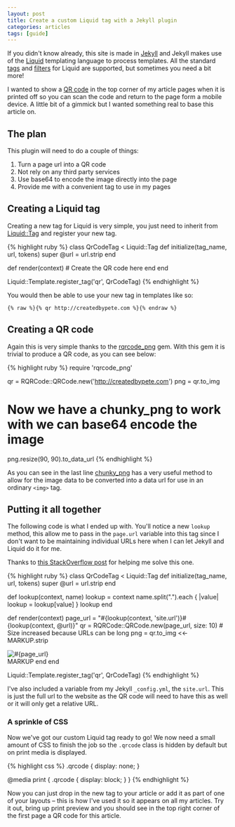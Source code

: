```yaml
---
layout: post
title: Create a custom Liquid tag with a Jekyll plugin
categories: articles
tags: [guide]
---
```

If you didn't know already, this site is made in [Jekyll](http://jekyllrb.com/) and Jekyll makes use of the [Liquid](http://liquidmarkup.org/) templating language to process templates. All the standard [tags](http://docs.shopify.com/themes/liquid-basics/logic) and [filters](http://docs.shopify.com/themes/liquid-basics/output) for Liquid are supported, but sometimes you need a bit more!

I wanted to show a [QR code](http://en.wikipedia.org/wiki/QR_code) in the top corner of my article pages when it is printed off so you can scan the code and return to the page form a mobile device. A little bit of a gimmick but I wanted something real to base this article on.

## The plan

This plugin will need to do a couple of things:

1. Turn a page url into a QR code
1. Not rely on any third party services
1. Use base64 to encode the image directly into the page
1. Provide me with a convenient tag to use in my pages

## Creating a Liquid tag

Creating a new tag for Liquid is very simple, you just need to inherit from [Liquid::Tag](https://github.com/Shopify/liquid/blob/master/lib/liquid/tag.rb) and register your new tag.

{% highlight ruby %}
class QrCodeTag < Liquid::Tag
  def initialize(tag_name, url, tokens)
    super
    @url = url.strip
  end

  def render(context)
    # Create the QR code here
  end
end

Liquid::Template.register_tag('qr', QrCodeTag)
{% endhighlight %}

You would then be able to use your new tag in templates like so:

```
{% raw %}{% qr http://createdbypete.com %}{% endraw %}
```

## Creating a QR code

Again this is very simple thanks to the [rqrcode_png](https://rubygems.org/gems/rqrcode_png) gem. With this gem it is trivial to produce a QR code, as you can see below:

{% highlight ruby %}
require 'rqrcode_png'

qr = RQRCode::QRCode.new('http://createdbypete.com')
png = qr.to_img

# Now we have a chunky_png to work with we can base64 encode the image
png.resize(90, 90).to_data_url
{% endhighlight %}

As you can see in the last line [chunky_png](https://rubygems.org/gems/chunky_png) has a very useful method to allow for the image data to be converted into a data url for use in an ordinary `<img>` tag.

## Putting it all together

The following code is what I ended up with. You'll notice a new `lookup` method, this allow me to pass in the `page.url` variable into this tag since I don't want to be maintaining individual URLs here when I can let Jekyll and Liquid do it for me.

Thanks to [this StackOverflow post](http://stackoverflow.com/a/8771374) for helping me solve this one.

{% highlight ruby %}
class QrCodeTag < Liquid::Tag
  def initialize(tag_name, url, tokens)
    super
    @url = url.strip
  end

  def lookup(context, name)
    lookup = context
    name.split(".").each { |value| lookup = lookup[value] }
    lookup
  end

  def render(context)
    page_url = "#{lookup(context, 'site.url')}#{lookup(context, @url)}"
    qr = RQRCode::QRCode.new(page_url, size: 10) # Size increased because URLs can be long
    png = qr.to_img
    <<-MARKUP.strip
    <div class="qrcode">
      <img src="#{png.resize(90, 90).to_data_url}" alt="#{page_url}">
    </div>
    MARKUP
  end
end

Liquid::Template.register_tag('qr', QrCodeTag)
{% endhighlight %}

I've also included a variable from my Jekyll `_config.yml`, the `site.url`. This is just the full url to the website as the QR code will need to have this as well or it will only get a relative URL.

### A sprinkle of CSS

Now we've got our custom Liquid tag ready to go! We now need a small amount of CSS to finish the job so the `.qrcode` class is hidden by default but on print media is displayed.

{% highlight css %}
.qrcode {
  display: none;
}

@media print {
  .qrcode {
    display: block;
  }
}
{% endhighlight %}

Now you can just drop in the new tag to your article or add it as part of one of your layouts – this is how I've used it so it appears on all my articles. Try it out, bring up print preview and you should see in the top right corner of the first page a QR code for this article.


